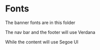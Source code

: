 # Fonts

The banner fonts are in this folder

The nav bar and the footer will use Verdana

While the content will use Segoe UI
